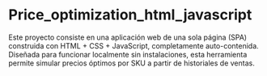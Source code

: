 # Price_optimization_html_javascript
Este proyecto consiste en una aplicación web de una sola página (SPA) construida con HTML + CSS + JavaScript, completamente auto-contenida. Diseñada para funcionar localmente sin instalaciones, esta herramienta permite simular precios óptimos por SKU a partir de historiales de ventas.
